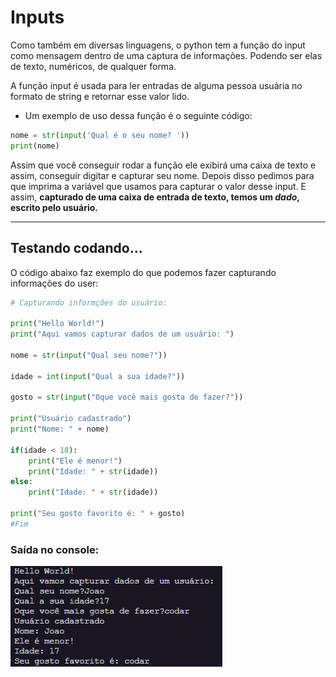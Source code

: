 # Inputs

Como também em diversas linguagens, o python tem a função do input como mensagem dentro de uma captura de informações. Podendo ser elas de texto, numéricos, de qualquer forma.

A função input é usada para ler entradas de alguma pessoa usuária no formato de string e retornar esse valor lido. 

- Um exemplo de uso dessa função é o seguinte código:

```py
nome = str(input('Qual é o seu nome? '))
print(nome)
```

Assim que você conseguir rodar a função ele exibirá uma caixa de texto e assim, conseguir digitar e capturar seu nome. Depois disso pedimos para que imprima a variável que usamos para capturar o valor desse input. E assim, **capturado de uma caixa de entrada de texto, temos um *dado*, escrito pelo usuário.**

---

## Testando codando...

O código abaixo faz exemplo do que podemos fazer capturando informações do user:

```py
# Capturando informções do usuário:

print("Hello World!")
print("Aqui vamos capturar dados de um usuário: ")

nome = str(input("Qual seu nome?"))

idade = int(input("Qual a sua idade?"))

gosto = str(input("Oque você mais gosta de fazer?"))

print("Usuário cadastrado")
print("Nome: " + nome)

if(idade < 18):
    print("Ele é menor!")
    print("Idade: " + str(idade))
else:
    print("Idade: " + str(idade))

print("Seu gosto favorito é: " + gosto)
#Fim
```

### Saída no console: 

<img src="../../.github/consoleInputs.png">